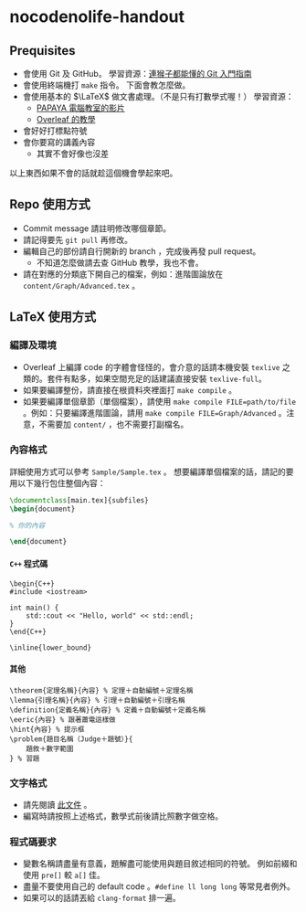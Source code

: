 # nocodenolife-handout

## Prequisites

- 會使用 Git 及 GitHub。
學習資源：[連猴子都能懂的 Git 入門指南](https://backlog.com/git-tutorial/tw/)
- 會使用終端機打 `make` 指令。
下面會教怎麼做。
- 會使用基本的 $\LaTeX$ 做文書處理。（不是只有打數學式喔！）
學習資源：
    - [PAPAYA 電腦教室的影片](https://youtu.be/mQamBS6uTOc)
    - [Overleaf 的教學](https://www.overleaf.com/learn/latex/Tutorials)
- 會好好打標點符號
- 會你要寫的講義內容
    - 其實不會好像也沒差

以上東西如果不會的話就趁這個機會學起來吧。

## Repo 使用方式

- Commit message 請註明修改哪個章節。
- 請記得要先 `git pull` 再修改。
- 編輯自己的部份請自行開新的 branch ，完成後再發 pull request。
	- 不知道怎麼做請去查 GitHub 教學，我也不會。
- 請在對應的分類底下開自己的檔案，例如：進階圖論放在 `content/Graph/Advanced.tex` 。

## LaTeX 使用方式

### 編譯及環境

- Overleaf 上編譯 code 的字體會怪怪的，會介意的話請本機安裝 `texlive` 之類的。套件有點多，如果空間充足的話建議直接安裝 `texlive-full`。
- 如果要編譯整份，請直接在根資料夾裡面打 `make compile` 。
- 如果要編譯單個章節（單個檔案），請使用 `make compile FILE=path/to/file` 。例如：只要編譯進階圖論，請用 `make compile FILE=Graph/Advanced` 。注意，不需要加 `content/` ，也不需要打副檔名。

### 內容格式

詳細使用方式可以參考 `Sample/Sample.tex` 。
想要編譯單個檔案的話，請記的要用以下幾行包住整個內容：

```tex
\documentclass[main.tex]{subfiles}
\begin{document}

% 你的內容

\end{document}
```

#### `C++` 程式碼
```line=1
\begin{C++}
#include <iostream>

int main() {
    std::cout << "Hello, world" << std::endl;
}
\end{C++}
```

```line=1
\inline{lower_bound}
```

#### 其他
```line=1
\theorem{定理名稱}{內容} % 定理＋自動編號＋定理名稱
\lemma{引理名稱}{內容} % 引理＋自動編號＋引理名稱
\definition{定義名稱}{內容} % 定義＋自動編號＋定義名稱
\eeric{內容} % 跟著蕭電這樣做
\hint{內容} % 提示框
\problem{題目名稱（Judge＋題號）}{
    題敘＋數字範圍
} % 習題
```

### 文字格式

- 請先閱讀 [此文件](https://github.com/sparanoid/chinese-copywriting-guidelines) 。
- 編寫時請按照上述格式，數學式前後請比照數字做空格。

### 程式碼要求

- 變數名稱請盡量有意義，題解盡可能使用與題目敘述相同的符號。
例如前綴和使用 `pre[]` 較 `a[]` 佳。
- 盡量不要使用自己的 default code 。`#define ll long long` 等常見者例外。
- 如果可以的話請丟給 `clang-format` 排一遍。
